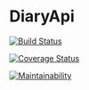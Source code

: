 # DiaryApi

[![Build Status](https://travis-ci.org/ibraheemkabir/DiaryApi.svg?branch=master)](https://travis-ci.org/ibraheemkabir/DiaryApi)

[![Coverage Status](https://coveralls.io/repos/github/ibraheemkabir/DiaryApi/badge.svg?branch=ft-getspecificentry-%23159179157)](https://coveralls.io/github/ibraheemkabir/DiaryApi?branch=ft-getspecificentry-%23159179157)

[![Maintainability](https://api.codeclimate.com/v1/badges/26e3517bc3052f064239/maintainability)](https://codeclimate.com/github/ibraheemkabir/DiaryApi/maintainability)

